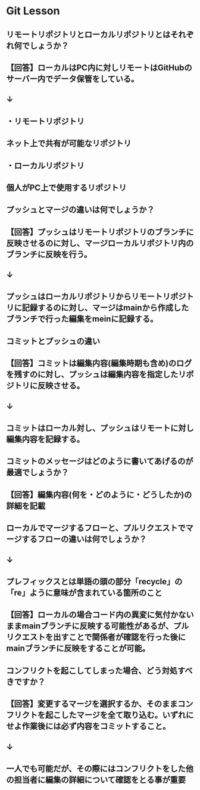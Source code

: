 # Git Lesson

## リモートリポジトリとローカルリポジトリとはそれぞれ何でしょうか？

## 【回答】ローカルはPC内に対しリモートはGitHubのサーバー内でデータ保管をしている。
##  ↓
## ・リモートリポジトリ
##  ネット上で共有が可能なリポジトリ
## ・ローカルリポジトリ
##  個人がPC上で使用するリポジトリ

## プッシュとマージの違いは何でしょうか？

## 【回答】プッシュはリモートリポジトリのブランチに反映させるのに対し、マージローカルリポジトリ内のブランチに反映を行う。
##  ↓
##  プッシュはローカルリポジトリからリモートリポジトリに記録するのに対し、マージはmainから作成したブランチで行った編集をmeinに記録する。

## コミットとプッシュの違い

## 【回答】コミットは編集内容(編集時期も含め)のログを残すのに対し、プッシュは編集内容を指定したリポジトリに反映させる。
##  ↓
##  コミットはローカル対し、プッシュはリモートに対し編集内容を記録する。

## コミットのメッセージはどのように書いてあげるのが最適でしょうか？

## 【回答】編集内容(何を・どのように・どうしたか)の詳細を記載

## ローカルでマージするフローと、プルリクエストでマージするフローの違いは何でしょうか？
##  ↓
##  プレフィックスとは単語の頭の部分「recycle」の「re」ように意味が含まれている箇所のこと

## 【回答】ローカルの場合コード内の異変に気付かないままmainブランチに反映する可能性があるが、プルリクエストを出すことで関係者が確認を行った後にmainブランチに反映をすることが可能。

## コンフリクトを起こしてしまった場合、どう対処すべきですか？

## 【回答】変更するマージを選択するか、そのままコンフリクトを起こしたマージを全て取り込む。いずれにせよ作業後には必ず内容をコミットすること。
##  ↓
##  一人でも可能だが、その際にはコンフリクトをした他の担当者に編集の詳細について確認をとる事が重要